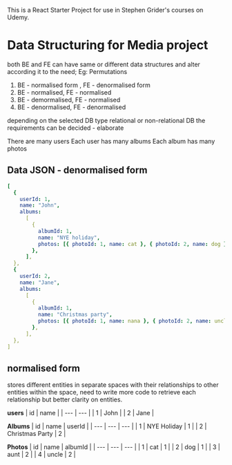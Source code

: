 This is a React Starter Project for use in Stephen Grider's courses on Udemy.

# Data Structuring for Media project

both BE and FE can have same or different data structures and alter according it to the need;
Eg: Permutations

1. BE - normalised form , FE - denormalised form
2. BE - normalised, FE - normalised
3. BE - demormalised, FE - normalised
4. BE - denormalised, FE - denormalised

depending on the selected DB type relational or non-relational DB the requirements can be decided - elaborate

There are many users
Each user has many albums
Each album has many photos

## Data JSON - denormalised form

```yaml
[
  {
    userId: 1,
    name: "John",
    albums:
      [
        {
          albumId: 1,
          name: "NYE holiday",
          photos: [{ photoId: 1, name: cat }, { photoId: 2, name: dog }],
        },
      ],
  },
  {
    userId: 2,
    name: "Jane",
    albums:
      [
        {
          albumId: 1,
          name: "Christmas party",
          photos: [{ photoId: 1, name: nana }, { photoId: 2, name: uncle }],
        },
      ],
  },
]
```

## normalised form

stores different entities in separate spaces with their relationships to other entities within the space, need to write more code to retrieve each relationship but better clarity on entities.

**users**
| id | name |
| --- | --- |
| 1 | John |
| 2 | Jane |

**Albums**
| id | name | userId |
| --- | --- | --- |
| 1 | NYE Holiday | 1 |
| 2 | Christmas Party | 2 |

**Photos**
| id | name | albumId |
| --- | --- | --- |
| 1 | cat | 1 |
| 2 | dog | 1 |
| 3 | aunt | 2 |
| 4 | uncle | 2 |
